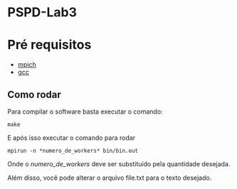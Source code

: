 # PSPD-Lab3

# Pré requisitos
- [mpich](https://www.mpich.org)
- [gcc](https://gcc.gnu.org)
## Como rodar
Para compilar o software basta executar o comando:
```
make
```

E após isso executar o comando para rodar
```
mpirun -n *numero_de_workers* bin/bin.out
```
Onde o *numero_de_workers* deve ser substituído pela quantidade desejada.

Além disso, você pode alterar o arquivo file.txt para o texto desejado.
